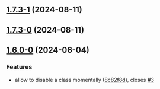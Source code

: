 ## [1.7.3-1](https://github.com/Lisandra-dev/obsidian-regex-mark/compare/1.7.3-0...1.7.3-1) (2024-08-11)

## [1.7.3-0](https://github.com/Lisandra-dev/obsidian-regex-mark/compare/1.7.2...1.7.3-0) (2024-08-11)

## [1.6.0-0](https://github.com/Lisandra-dev/obsidian-regex-mark/compare/1.5.3...1.6.0-0) (2024-06-04)
### Features

* allow to disable a class momentally ([8c82f8d](https://github.com/Lisandra-dev/obsidian-regex-mark/commit/8c82f8dcbf5d999049bd3b4da47212cbb4999aa5)), closes [#3](https://github.com/Lisandra-dev/obsidian-regex-mark/issues/3)